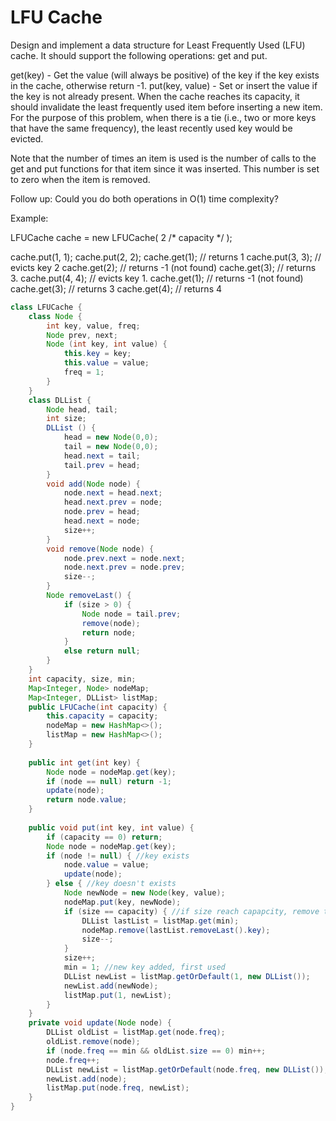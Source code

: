 # LFU Cache

Design and implement a data structure for Least Frequently Used (LFU) cache. It should support the following operations: get and put.

get(key) - Get the value (will always be positive) of the key if the key exists in the cache, otherwise return -1.
put(key, value) - Set or insert the value if the key is not already present. When the cache reaches its capacity, it should invalidate the least frequently used item before inserting a new item. For the purpose of this problem, when there is a tie (i.e., two or more keys that have the same frequency), the least recently used key would be evicted.

Note that the number of times an item is used is the number of calls to the get and put functions for that item since it was inserted. This number is set to zero when the item is removed.

 

Follow up:
Could you do both operations in O(1) time complexity?

 

Example:

LFUCache cache = new LFUCache( 2 /* capacity */ );

cache.put(1, 1);
cache.put(2, 2);
cache.get(1);       // returns 1
cache.put(3, 3);    // evicts key 2
cache.get(2);       // returns -1 (not found)
cache.get(3);       // returns 3.
cache.put(4, 4);    // evicts key 1.
cache.get(1);       // returns -1 (not found)
cache.get(3);       // returns 3
cache.get(4);       // returns 4


```java
class LFUCache {
    class Node {
        int key, value, freq;
        Node prev, next;
        Node (int key, int value) {
            this.key = key;
            this.value = value;
            freq = 1;
        }
    }
    class DLList {
        Node head, tail;
        int size;
        DLList () {
            head = new Node(0,0);
            tail = new Node(0,0);
            head.next = tail;
            tail.prev = head;
        }
        void add(Node node) {
            node.next = head.next;
            head.next.prev = node;
            node.prev = head;
            head.next = node;
            size++;
        }
        void remove(Node node) {
            node.prev.next = node.next;
            node.next.prev = node.prev;
            size--;
        }
        Node removeLast() {
            if (size > 0) {
                Node node = tail.prev;
                remove(node);
                return node;
            }
            else return null;
        }
    }
    int capacity, size, min;
    Map<Integer, Node> nodeMap;
    Map<Integer, DLList> listMap;
    public LFUCache(int capacity) {
        this.capacity = capacity;
        nodeMap = new HashMap<>();
        listMap = new HashMap<>();
    }
    
    public int get(int key) {
        Node node = nodeMap.get(key);
        if (node == null) return -1;
        update(node);
        return node.value;
    }
    
    public void put(int key, int value) {
        if (capacity == 0) return;
        Node node = nodeMap.get(key);
        if (node != null) { //key exists
            node.value = value;
            update(node);
        } else { //key doesn't exists
            Node newNode = new Node(key, value);
            nodeMap.put(key, newNode);
            if (size == capacity) { //if size reach capapcity, remove the lastList's tail, and remove the node in nodeMap;
                DLList lastList = listMap.get(min);
                nodeMap.remove(lastList.removeLast().key);
                size--;
            }
            size++;
            min = 1; //new key added, first used
            DLList newList = listMap.getOrDefault(1, new DLList());
            newList.add(newNode);
            listMap.put(1, newList);
        }
    }
    private void update(Node node) {
        DLList oldList = listMap.get(node.freq);
        oldList.remove(node);
        if (node.freq == min && oldList.size == 0) min++;
        node.freq++;
        DLList newList = listMap.getOrDefault(node.freq, new DLList());
        newList.add(node);
        listMap.put(node.freq, newList);
    }
}
```